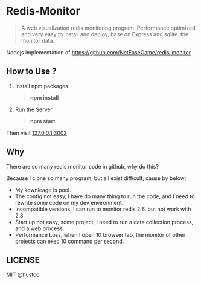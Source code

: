 # Redis-Monitor

> A web visualization redis monitoring program. Performance optimized and very easy to install and deploy, base on Express and sqlite. the monitor data.

Nodejs implementation of https://github.com/NetEaseGame/redis-monitor

## How to Use ?

1. Install npm packages

	> **npm install**

2. Run the Server
	
	> **npm start**


Then visit [127.0.0.1:3002](http://127.0.0.1:9527/) 

## Why

There are so many redis monitor code in github, why do this?

Because I clone so many program, but all exist difficult, cause by below:

 - My kownleage is pool.
 - The config not easy, I have do many thing to run the code, and I need to rewrite some code on my dev environment.
 - Incompatible versions, I can run to monitor redis 2.6, but not work with 2.8.
 - Start up not easy, some project, I need to run a data collection process, and a web process.
 - Performance Loss, when I open 10 browser tab, the monitor of other projects can exec 10 command per second.


## LICENSE

MIT @hustcc

